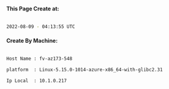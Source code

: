 
   
#### This Page Create at:

```bash

2022-08-09 - 04:13:55 UTC

```

#### Create By Machine:

```bash

Host Name : fv-az173-548

platform  : Linux-5.15.0-1014-azure-x86_64-with-glibc2.31

Ip Local  : 10.1.0.217

```

